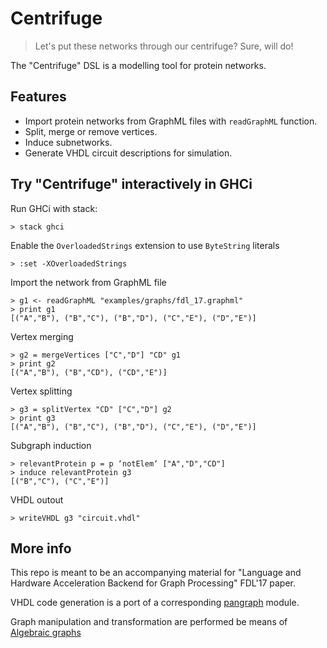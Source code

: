 # Centrifuge

> Let's put these networks through our centrifuge? Sure, will do!

The "Centrifuge" DSL is a modelling tool for protein networks.

## Features

* Import protein networks from GraphML files with `readGraphML` function.
* Split, merge or remove vertices.
* Induce subnetworks.
* Generate VHDL circuit descriptions for simulation.

## Try "Centrifuge" interactively  in GHCi

Run GHCi with stack:

```
> stack ghci
```

Enable the `OverloadedStrings` extension to use `ByteString` literals

```
> :set -XOverloadedStrings
```

Import the network from GraphML file

```
> g1 <- readGraphML "examples/graphs/fdl_17.graphml"
> print g1
[("A","B"), ("B","C"), ("B","D"), ("C","E"), ("D","E")]
```

Vertex merging

```
> g2 = mergeVertices ["C","D"] "CD" g1
> print g2
[("A","B"), ("B","CD"), ("CD","E")]
```

Vertex splitting

```
> g3 = splitVertex "CD" ["C","D"] g2
> print g3
[("A","B"), ("B","C"), ("B","D"), ("C","E"), ("D","E")]
```

Subgraph induction

```
> relevantProtein p = p ‘notElem‘ ["A","D","CD"]
> induce relevantProtein g3
[("B","C"), ("C","E")]
```

VHDL outout
```
> writeVHDL g3 "circuit.vhdl"
```

## More info

This repo is meant to be an accompanying material for "Language and Hardware Acceleration Backend for Graph Processing" FDL'17 paper.

VHDL code generation is a port of a corresponding [pangraph](https://github.com/tuura/pangraph/tree/master/src/Pangraph/VHDL) module.

Graph manipulation and transformation are performed be means of
[Algebraic graphs](http://hackage.haskell.org/package/algebraic-graphs/docs/Algebra-Graph.html)
